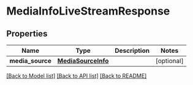 # MediaInfoLiveStreamResponse

## Properties
Name | Type | Description | Notes
------------ | ------------- | ------------- | -------------
**media_source** | [**MediaSourceInfo**](MediaSourceInfo.md) |  | [optional] 

[[Back to Model list]](../README.md#documentation-for-models) [[Back to API list]](../README.md#documentation-for-api-endpoints) [[Back to README]](../README.md)

